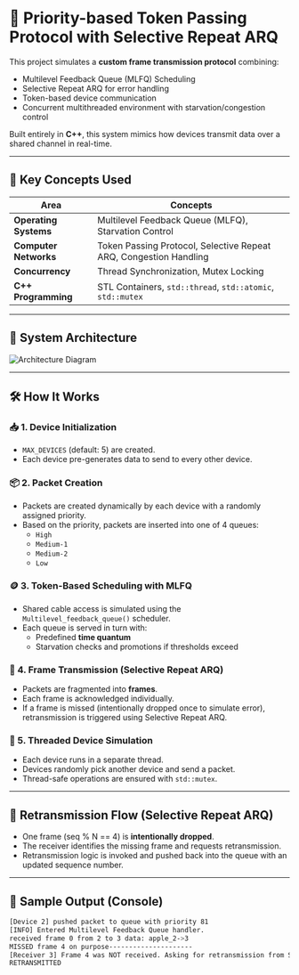 # 🚦 Priority-based Token Passing Protocol with Selective Repeat ARQ

This project simulates a **custom frame transmission protocol** combining:
- Multilevel Feedback Queue (MLFQ) Scheduling
- Selective Repeat ARQ for error handling
- Token-based device communication
- Concurrent multithreaded environment with starvation/congestion control

Built entirely in **C++**, this system mimics how devices transmit data over a shared channel in real-time.

---

## 🧠 Key Concepts Used

| Area | Concepts |
|------|----------|
| **Operating Systems** | Multilevel Feedback Queue (MLFQ), Starvation Control |
| **Computer Networks** | Token Passing Protocol, Selective Repeat ARQ, Congestion Handling |
| **Concurrency** | Thread Synchronization, Mutex Locking |
| **C++ Programming** | STL Containers, `std::thread`, `std::atomic`, `std::mutex` |

---

## 🔧 System Architecture

![Architecture Diagram](./A_flowchart_diagram_illustrates_a_multilevel_feedb.png)

---

## 🛠️ How It Works

### 📥 1. Device Initialization
- `MAX_DEVICES` (default: 5) are created.
- Each device pre-generates data to send to every other device.

### 📦 2. Packet Creation
- Packets are created dynamically by each device with a randomly assigned priority.
- Based on the priority, packets are inserted into one of 4 queues:
  - `High`
  - `Medium-1`
  - `Medium-2`
  - `Low`

### 🪙 3. Token-Based Scheduling with MLFQ
- Shared cable access is simulated using the `Multilevel_feedback_queue()` scheduler.
- Each queue is served in turn with:
  - Predefined **time quantum**
  - Starvation checks and promotions if thresholds exceed

### 📡 4. Frame Transmission (Selective Repeat ARQ)
- Packets are fragmented into **frames**.
- Each frame is acknowledged individually.
- If a frame is missed (intentionally dropped once to simulate error), retransmission is triggered using Selective Repeat ARQ.

### 🧵 5. Threaded Device Simulation
- Each device runs in a separate thread.
- Devices randomly pick another device and send a packet.
- Thread-safe operations are ensured with `std::mutex`.

---

## 🔁 Retransmission Flow (Selective Repeat ARQ)

- One frame (seq % N == 4) is **intentionally dropped**.
- The receiver identifies the missing frame and requests retransmission.
- Retransmission logic is invoked and pushed back into the queue with an updated sequence number.

---

## 🧪 Sample Output (Console)
```bash
[Device 2] pushed packet to queue with priority 81
[INFO] Entered Multilevel Feedback Queue handler.
received frame 0 from 2 to 3 data: apple_2->3
MISSED frame 4 on purpose---------------------
[Receiver 3] Frame 4 was NOT received. Asking for retransmission from Sender 2
RETRANSMITTED
